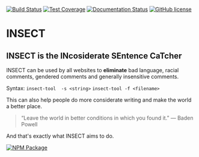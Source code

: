 [![Build Status](https://travis-ci.org/CallyWally12/INSECT.svg?branch=master)](https://travis-ci.org/CallyWally12/INSECT)
[![Test Coverage](https://codeclimate.com/github/CallyWally12/INSECT/badges/coverage.svg)](https://codeclimate.com/github/CallyWally12/INSECT/coverage)
[![Documentation Status](https://readthedocs.org/projects/insect/badge/?version=latest)](http://insect.readthedocs.io/en/latest/?badge=latest)
[![GitHub license](https://img.shields.io/badge/LICENSE-GPL--3.0-blue.svg)](https://raw.githubusercontent.com/CallyWally12/INSECT/master/LICENSE)

# INSECT
## INSECT is the INcosiderate SEntence CaTcher

INSECT can be used by all websites to **eliminate** bad language, racial comments, gendered comments and generally insensitive comments.

Syntax: `insect-tool  -s <string>`
		`insect-tool -f <filename>`

This can also help people do more considerate writing and make the world a better place.

> “Leave the world in better conditions in which you found it.” 
― Baden Powell

And that's exactly what INSECT aims to do.

[![NPM Package](https://nodei.co/npm/insect-tool.png?compact=true)](https://www.npmjs.com/package/insect-tool)
